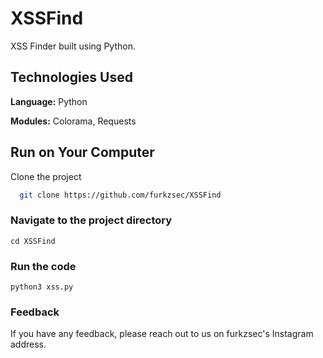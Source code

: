 # XSSFind

XSS Finder built using Python.
## Technologies Used

**Language:** Python

**Modules:** Colorama, Requests  
## Run on Your Computer

Clone the project

```bash
  git clone https://github.com/furkzsec/XSSFind
```


### Navigate to the project directory

```cd XSSFind```

### Run the code

```python3 xss.py```

### Feedback

If you have any feedback, please reach out to us on furkzsec's Instagram address.